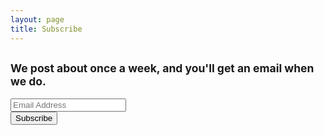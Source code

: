 ```yaml
---
layout: page
title: Subscribe
---
```



<form role="form" action ="https://formspree.io/james@caffei.net" method="POST">
<h2><small>We post about once a week, and you'll get an email when we do.</small></h2>

<div class="form-group">
<input type="email" name="email" id="display_name" class="form-control input-lg" placeholder="Email Address" tabindex="3">
</div>

<div class="row">
<div class="col-xs-12 col-md-12"><input type="submit" value="Subscribe" class="btn btn-primary btn-block btn-lg" tabindex="7" id="register-button-on-page"></div>
</div>
</form>
